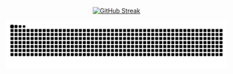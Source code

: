<p align="center">
<a href="https://git.io/streak-stats">
    <img src="https://github-readme-streak-stats-gold-nine.vercel.app/?user=Snoopyrawr&theme=shadow-red" alt="GitHub Streak" />
  </a>
</p>

<picture>
  <img alt="github-snake" src="https://github.com/Snoopyrawr/Snoopyrawr/blob/main/github-user-contribution.svg" />
</picture>


